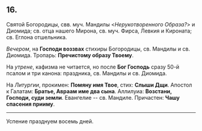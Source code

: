 
## 16.

Святой Богородицы, свв. муч. Мандилы <*Нерукотворенного Образа?*> и Диомида; 
св. отца нашего Мирона, св. муч. Фирса, Левкия и Кироната; св. Еглона отшельника.

*Вечером*, на **Господи воззвах** стихиры Богородицы, св. Мандилы и св. Диомида.
Тропарь: **Пречистому образу Твоему**.

На *утрене*, кафизма не читается, но после **Бог Господь** сразу 50-й псалом 
и три канона: праздника, св. Мандилы и св. Диомида.

На *Литургии*, прокимен: **Помяну имя Твое**, стих: **Слыши Дщи**. 
Апостол к Галатам: **Братье, Авраам име два сына**. 
Аллилуиа: **Возстани, Господи, суди земли**. 
Евангелие -- св. Мандиле. 
Причастен: **Чашу спасения прииму**.

---

Успение празднуем восемь дней. 
